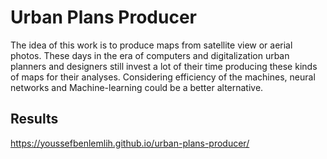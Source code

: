 # Urban Plans Producer

The idea of this work is to produce maps from satellite view or aerial photos. 
These days in the era of computers and digitalization urban planners and designers
still invest a lot of their time producing these kinds of maps for their analyses.
Considering efficiency of the machines, neural networks and Machine-learning could 
be a better alternative.

## Results
https://youssefbenlemlih.github.io/urban-plans-producer/
